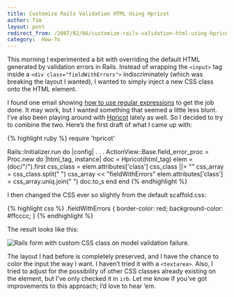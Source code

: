 ```yaml
---
title: Customize Rails Validation HTML Using Hpricot
author: Tim
layout: post
redirect_from: /2007/02/06/customize-rails-validation-html-using-hpricot/
category:  How-To
---
```

This morning I experimented a bit with overriding the default HTML generated by validation errors in Rails. Instead of wrapping the `<input>` tag inside a `<div class="fieldWithErrors">` indiscriminately (which was breaking the layout I wanted), I wanted to simply inject a new CSS class onto the HTML element.

I found one email showing <a href="http://lists.rubyonrails.org/pipermail/rails/2006-February/020505.html" target="_blank">how to use regular expressions</a> to get the job done. It may work, but I wanted something that seemed a little less blunt. I&#8217;ve also been playing around with <a href="http://code.whytheluckystiff.net/hpricot/" target="_blank">Hpricot</a> lately as well. So I decided to try to combine the two. Here&#8217;s the first draft of what I came up with:

{% highlight ruby %}
require 'hpricot'

Rails::Initializer.run do |config|
  . . .
  ActionView::Base.field_error_proc = Proc.new do |html_tag, instance|
    doc = Hpricot(html_tag)
    elem = (doc/"/").first
    css_class = elem.attributes['class']
    css_class ||= ""
    css_array = css_class.split(" ")
    css_array << "fieldWithErrors"
    elem.attributes['class'] = css_array.uniq.join(" ")
    doc.to_s
  end
end
{% endhighlight %}

I then changed the CSS ever so slightly from the default scaffold.css:

{% highlight css %}
.fieldWithErrors {
  border-color: red;
  background-color: #ffcccc;
}
{% endhighlight %}

The result looks like this:


<p>
  <img src="http://timshadel.com/wp-content/uploads/2007/02/381787197_a0d75a13ee_o_d.png" alt="Rails form with custom CSS class on model validation failure." />
</p>


The layout I had before is completely preserved, and I have the chance to color the input the way I want.  I haven&#8217;t tried it with a <code>&lt;textarea></code>.  Also, I tried to adjust for the possibility of other CSS classes already existing on the element, but I&#8217;ve only checked it in <code>irb</code>.  Let me know if you&#8217;ve got improvements to this approach; I&#8217;d love to hear &#8216;em.

